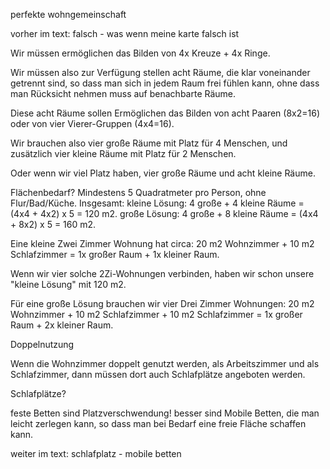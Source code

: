 perfekte wohngemeinschaft

vorher im text: falsch - was wenn meine karte falsch ist

Wir müssen ermöglichen
das Bilden von 4x Kreuze + 4x Ringe.

Wir müssen also zur Verfügung stellen
acht Räume, die klar voneinander getrennt sind,
so dass man sich in jedem Raum frei fühlen kann,
ohne dass man Rücksicht nehmen muss auf benachbarte Räume.

Diese acht Räume sollen Ermöglichen
das Bilden von acht Paaren (8x2=16)
oder von vier Vierer-Gruppen (4x4=16).

Wir brauchen also vier große Räume
mit Platz für 4 Menschen,
und zusätzlich vier kleine Räume
mit Platz für 2 Menschen.

Oder wenn wir viel Platz haben,
vier große Räume und acht kleine Räume.

Flächenbedarf?
Mindestens 5 Quadratmeter pro Person,
ohne Flur/Bad/Küche.
Insgesamt:
kleine Lösung: 4 große + 4 kleine Räume = (4x4 + 4x2) x 5 = 120 m2.
große Lösung: 4 große + 8 kleine Räume = (4x4 + 8x2) x 5 = 160 m2.

Eine kleine Zwei Zimmer Wohnung hat circa:
20 m2 Wohnzimmer + 10 m2 Schlafzimmer
= 1x großer Raum + 1x kleiner Raum.

Wenn wir vier solche 2Zi-Wohnungen verbinden,
haben wir schon unsere "kleine Lösung" mit 120 m2.

Für eine große Lösung brauchen wir vier Drei Zimmer Wohnungen:
20 m2 Wohnzimmer + 10 m2 Schlafzimmer + 10 m2 Schlafzimmer
= 1x großer Raum + 2x kleiner Raum.



Doppelnutzung

Wenn die Wohnzimmer doppelt genutzt werden,
als Arbeitszimmer und als Schlafzimmer,
dann müssen dort auch Schlafplätze angeboten werden.

Schlafplätze?

feste Betten sind Platzverschwendung!
besser sind Mobile Betten,
die man leicht zerlegen kann,
so dass man bei Bedarf eine freie Fläche schaffen kann.

weiter im text: schlafplatz - mobile betten




